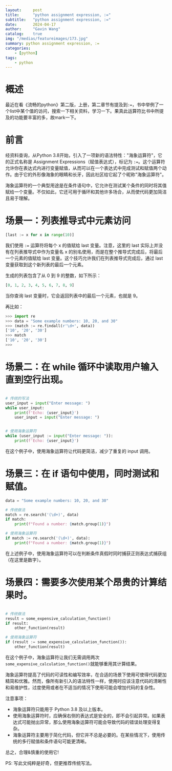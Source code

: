 ```yaml
---
layout:     post
title:      "python assignment expression, :="
subtitle:   "python assignment expression, :="
date:       2024-04-17
author:     "Gavin Wang"
catalog:    true
img: "/medias/featureimages/173.jpg"
summary: python assignment expression, :=
categories:
    - [python]
tags:
    - python
---
```


# 概述

最近在看《流畅的python》第二版，上册，第二章节有提及到`:=`，书中举例了一个list中某个值的访问，搜索一下相关资料，学习一下。果真此运算符比书中所提及的功能要丰富的多，故mark一下。

# 前言

经资料查询，从Python 3.8开始，引入了一项新的语法特性："海象运算符"，它的正式名称是 Assignment Expressions（赋值表达式），标记为 `:=`。这个运算符允许你在表达式内进行变量赋值，从而可以在一个表达式中完成测试和赋值两个动作。由于它的外形像海象的眼睛和长牙，因此社区给它起了个昵称"海象运算符"。

海象运算符的一个典型用途是在条件语句中，它允许在测试某个条件的同时将其值赋给一个变量。不仅如此，它还可用于循环和其他许多场合，从而使代码更加简洁且易于理解。


# 场景一：列表推导式中元素访问

```python
[last := x for x in range(10)]
```

我们使用 `:=` 运算符将每个 x 的值赋给 last 变量。注意，这里的 last 实际上并没有在列表推导式中作为变量名 x 的别名使用，而是在整个推导式完成后，将最后一个元素的值赋给 last 变量。这个技巧允许我们在列表推导式完成后，通过 last 变量获取到这个新列表的最后一个元素。

生成的列表包含了从 0 到 9 的整数，如下所示：

```python
[0, 1, 2, 3, 4, 5, 6, 7, 8, 9]
```

当你查询 last 变量时，它会返回列表中的最后一个元素，也就是 9。

再比如：

```python
>>> import re
>>> data = "Some example numbers: 10, 20, and 30"
>>> (match := re.findall(r'\d+', data))
['10', '20', '30']
>>> match
['10', '20', '30']
>>> 
```


# 场景二：在 while 循环中读取用户输入直到空行出现。

```python

# 传统的写法
user_input = input("Enter message: ")
while user_input:
    print(f'Echo: {user_input}')
    user_input = input("Enter message: ")


# 使用海象运算符
while (user_input := input("Enter message: ")):
    print(f'Echo: {user_input}')
```

在这个例子中，使用海象运算符让代码更简洁，减少了重复的 input 调用。

# 场景三：在 if 语句中使用，同时测试和赋值。

```python
data = "Some example numbers: 10, 20, and 30"

# 传统做法
match = re.search('(\d+)', data)
if match:
    print(f"Found a number: {match.group(1)}")

# 使用海象运算符
if match := re.search('(\d+)', data):
    print(f"Found a number: {match.group(1)}")
```

在上述例子中，使用海象运算符可以在判断条件真假时同时捕获正则表达式捕获组（在这里是数字）。

# 场景四：需要多次使用某个昂贵的计算结果时。

```python

# 传统做法
result = some_expensive_calculation_function()
if result:
    other_function(result)

# 使用海象运算符
if (result := some_expensive_calculation_function()):
    other_function(result)
```

在这个例子中，海象运算符让我们无需调用两次`some_expensive_calculation_function()`就能够重用其计算结果。


海象运算符提高了代码的可读性和编写效率，在合适的场景下使用可使得代码更加精简和优雅。然而，像所有新引入的语法特性一样，使用时应该注意代码的清晰性和易维护性，过度使用或者在不适当的情况下使用可能会增加代码的复杂性。



注意事项：

* 海象运算符只能用于 Python 3.8 及以上版本。
* 使用海象运算符时，应确保右侧的表达式是安全的，即不会引起异常。如果表达式可能抛出异常，那么使用海象运算符可能会导致代码的错误处理变得复杂。
* 海象运算符主要用于简化代码，但它并不总是必要的。在某些情况下，使用传统的多行赋值和条件语句可能更清晰。

总之，合理&慎重的使用它!

PS: 
写此文纯粹是好奇，但更推荐传统写法。

